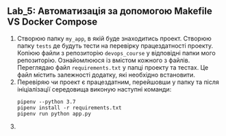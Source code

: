 Lab_5: Автоматизація за допомогою Makefile VS Docker Compose
---

1. Створюю папку `my_app`, в якій буде знаходитись проект. Створюю папку `tests` де будуть тести на перевірку працездатності проекту. Копіюю файли з репозиторію `devops_course` у відповідні папки мого репозиторію. Ознайомлююся із вмістом кожного з файлів. Переглядаю файл `requirements.txt` у папці проекту та тестах. Це файл містить залежності додатку, які необхідно встановити. 
2. Перевіряю чи проект є працездатним, перейшовши у папку та після ініціалізації середовища виконую наступні команди:
    ```
    pipenv --python 3.7
    pipenv install -r requirements.txt
    pipenv run python app.py
    ```
3. 